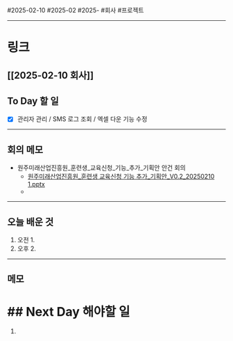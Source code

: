 #2025-02-10 #2025-02 #2025- 
#회사 #프로젝트


------
# 링크 
[[2025-02-10 회사]]
---
## To Day 할 일
- [x] 관리자 관리 / SMS 로그 조회 / 엑셀 다운 기능 수정 
---
## 회의 메모
- 원주미래산업진흥원_훈련생_교육신청_기능_추가_기획안 안건 회의
    - [원주미래산업진흥원_훈련생 교육신청 기능 추가_기획안_V0.2_20250210 1.pptx](https://ucomp-my.sharepoint.com/:p:/g/personal/jhy_ucomp_co_kr/EbrNM87K4OlFpjgJiEoMwKIBxQKCufbG1Cygf1cG1jtVtA?wdOrigin=TEAMS-MAGLEV.p2p_ns.rwc&wdExp=TEAMS-TREATMENT&wdhostclicktime=1739153082793&web=1)
    - 
---
## 오늘 배운 것
1. 오전
    1. 
2. 오후
    2. 
---
## 메모


# ## Next Day 해야할 일
1. 

